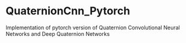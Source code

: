 # QuaternionCnn_Pytorch
Implementation of pytorch version of Quaternion Convolutional Neural Networks and Deep Quaternion Networks 
